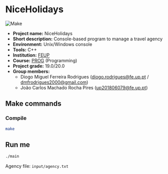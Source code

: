 # NiceHolidays

![Make](https://github.com/dmfrodrigues/feup-prog-proj/workflows/Make/badge.svg)

- **Project name:** NiceHolidays
- **Short description:** Console-based program to manage a travel agency
- **Environment:** Unix/Windows console
- **Tools:** C++
- **Institution:** [FEUP](https://sigarra.up.pt/feup/en/web_page.Inicial)
- **Course:** [PROG](https://sigarra.up.pt/feup/en/UCURR_GERAL.FICHA_UC_VIEW?pv_ocorrencia_id=419988) (Programming)
- **Project grade:** 19.0/20.0
- **Group members:**
    - Diogo Miguel Ferreira Rodrigues (diogo.rodrigues@fe.up.pt / dmfrodrigues2000@gmail.com)
    - João Carlos Machado Rocha Pires (up201806079@fe.up.pt)

## Make commands
### Compile

```sh
make
```

## Run me

```sh
./main
```

Agency file: `input/agency.txt`
